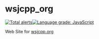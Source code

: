 # wsjcpp_org

[![Total alerts](https://img.shields.io/lgtm/alerts/g/wsjcpp/wsjcpp-org.svg?logo=lgtm&logoWidth=18)](https://lgtm.com/projects/g/wsjcpp/wsjcpp-org/alerts/)[![Language grade: JavaScript](https://img.shields.io/lgtm/grade/javascript/g/wsjcpp/wsjcpp-org.svg?logo=lgtm&logoWidth=18)](https://lgtm.com/projects/g/wsjcpp/wsjcpp-org/context:javascript)


Web Site for [wsjcpp.org](https://wsjcpp.org/)
